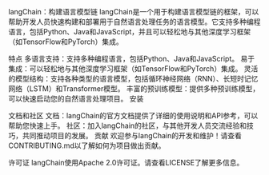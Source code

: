 langChain：构建语言模型链
langChain是一个用于构建语言模型链的框架，可以帮助开发人员快速构建和部署用于自然语言处理任务的语言模型。它支持多种编程语言，包括Python、Java和JavaScript，并且可以轻松地与其他深度学习框架（如TensorFlow和PyTorch）集成。

特点
多语言支持：支持多种编程语言，包括Python、Java和JavaScript。
易于集成：可以轻松地与其他深度学习框架（如TensorFlow和PyTorch）集成。
灵活的模型结构：支持各种类型的语言模型，包括循环神经网络（RNN）、长短时记忆网络（LSTM）和Transformer模型。
丰富的预训练模型：提供多种预训练模型，可以快速启动您的自然语言处理项目。
安装

文档和社区
文档：langChain的官方文档提供了详细的使用说明和API参考，可以帮助您快速上手。
社区：加入langChain的社区，与其他开发人员交流经验和技巧，共同推动项目的发展。
贡献
欢迎参与langChain的开发和维护！请查看CONTRIBUTING.md以了解如何为项目做出贡献。

许可证
langChain使用Apache 2.0许可证。请查看LICENSE了解更多信息。
